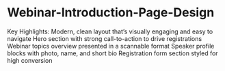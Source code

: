 # Webinar-Introduction-Page-Design
Key Highlights: Modern, clean layout that’s visually engaging and easy to navigate  Hero section with strong call-to-action to drive registrations  Webinar topics overview presented in a scannable format  Speaker profile blocks with photo, name, and short bio  Registration form section styled for high conversion
